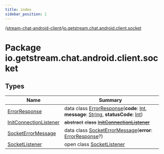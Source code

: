 ```yaml
---
title: index
sidebar_position: 1
---
```

/[stream-chat-android-client](../index.md)/[io.getstream.chat.android.client.socket](index.md)  
  
  
  
# Package io.getstream.chat.android.client.socket  
  
  
## Types  
  
|  Name |  Summary | 
|---|---|
| <a name="io.getstream.chat.android.client.socket/ErrorResponse///PointingToDeclaration/"></a>[ErrorResponse](ErrorResponse/index.md)| <a name="io.getstream.chat.android.client.socket/ErrorResponse///PointingToDeclaration/"></a>data class [ErrorResponse](ErrorResponse/index.md)(**code**: [Int](https://kotlinlang.org/api/latest/jvm/stdlib/kotlin/-int/index.html), **message**: [String](https://kotlinlang.org/api/latest/jvm/stdlib/kotlin/-string/index.html), **statusCode**: [Int](https://kotlinlang.org/api/latest/jvm/stdlib/kotlin/-int/index.html))|
| <a name="io.getstream.chat.android.client.socket/InitConnectionListener///PointingToDeclaration/"></a>[InitConnectionListener](InitConnectionListener/index.md)| <a name="io.getstream.chat.android.client.socket/InitConnectionListener///PointingToDeclaration/"></a>~~abstract~~ ~~class~~ [~~InitConnectionListener~~](InitConnectionListener/index.md)|
| <a name="io.getstream.chat.android.client.socket/SocketErrorMessage///PointingToDeclaration/"></a>[SocketErrorMessage](SocketErrorMessage/index.md)| <a name="io.getstream.chat.android.client.socket/SocketErrorMessage///PointingToDeclaration/"></a>data class [SocketErrorMessage](SocketErrorMessage/index.md)(**error**: [ErrorResponse](ErrorResponse/index.md)?)|
| <a name="io.getstream.chat.android.client.socket/SocketListener///PointingToDeclaration/"></a>[SocketListener](SocketListener/index.md)| <a name="io.getstream.chat.android.client.socket/SocketListener///PointingToDeclaration/"></a>open class [SocketListener](SocketListener/index.md)|

